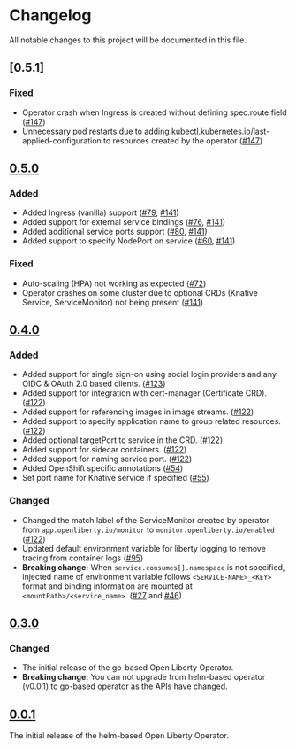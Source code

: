 <!--
This file includes chronologically ordered list of notable changes visible to end users for each version of the Open Liberty Operator. Keep a summary of the change and link to the pull request.

The format is based on [Keep a Changelog](https://keepachangelog.com/en/1.0.0/),
and this project adheres to [Semantic Versioning](https://semver.org/spec/v2.0.0.html).
-->

# Changelog

All notable changes to this project will be documented in this file.

## [0.5.1]

### Fixed

- Operator crash when Ingress is created without defining spec.route field ([#147](https://github.com/OpenLiberty/open-liberty-operator/pull/147))
- Unnecessary pod restarts due to adding kubectl.kubernetes.io/last-applied-configuration to resources created by the operator ([#147](https://github.com/OpenLiberty/open-liberty-operator/pull/147))

## [0.5.0]

### Added

- Added Ingress (vanilla) support ([#79](https://github.com/application-stacks/runtime-component-operator/pull/79), [#141](https://github.com/OpenLiberty/open-liberty-operator/pull/141))
- Added support for external service bindings ([#76](https://github.com/application-stacks/runtime-component-operator/pull/76), [#141](https://github.com/OpenLiberty/open-liberty-operator/pull/141))
- Added additional service ports support ([#80](https://github.com/application-stacks/runtime-component-operator/pull/80), [#141](https://github.com/OpenLiberty/open-liberty-operator/pull/141))
- Added support to specify NodePort on service ([#60](https://github.com/application-stacks/runtime-component-operator/pull/60), [#141](https://github.com/OpenLiberty/open-liberty-operator/pull/141))

### Fixed

- Auto-scaling (HPA) not working as expected ([#72](https://github.com/application-stacks/runtime-component-operator/pull/72))
- Operator crashes on some cluster due to optional CRDs (Knative Service, ServiceMonitor) not being present ([#141](https://github.com/OpenLiberty/open-liberty-operator/pull/141))


## [0.4.0]

### Added

- Added support for single sign-on using social login providers and any OIDC & OAuth 2.0 based clients. ([#123](https://github.com/OpenLiberty/open-liberty-operator/pull/122))
- Added support for integration with cert-manager (Certificate CRD). ([#122](https://github.com/OpenLiberty/open-liberty-operator/pull/122))
- Added support for referencing images in image streams. ([#122](https://github.com/OpenLiberty/open-liberty-operator/pull/122))
- Added support to specify application name to group related resources. ([#122](https://github.com/OpenLiberty/open-liberty-operator/pull/122))
- Added optional targetPort to service in the CRD. ([#122](https://github.com/OpenLiberty/open-liberty-operator/pull/122))
- Added support for sidecar containers. ([#122](https://github.com/OpenLiberty/open-liberty-operator/pull/122))
- Added support for naming service port.  ([#122](https://github.com/OpenLiberty/open-liberty-operator/pull/122))
- Added OpenShift specific annotations ([#54](https://github.com/application-stacks/runtime-component-operator/pull/54))
- Set port name for Knative service if specified ([#55](https://github.com/application-stacks/runtime-component-operator/pull/55))

### Changed

- Changed the match label of the ServiceMonitor created by operator from `app.openliberty.io/monitor` to `monitor.openliberty.io/enabled` ([#122](https://github.com/OpenLiberty/open-liberty-operator/pull/122))
- Updated default environment variable for liberty logging to remove tracing from container logs ([#95](https://github.com/OpenLiberty/open-liberty-operator/issues/95))
- **Breaking change:** When `service.consumes[].namespace` is not specified, injected name of environment variable follows `<SERVICE-NAME>_<KEY>` format and binding information are mounted at `<mountPath>/<service_name>`. ([#27](https://github.com/application-stacks/runtime-component-operator/pull/27) and [#46](https://github.com/application-stacks/runtime-component-operator/pull/46))

## [0.3.0]

### Changed

- The initial release of the go-based Open Liberty Operator. 
- **Breaking change:** You can not upgrade from helm-based operator (v0.0.1) to go-based operator as the APIs have changed. 

## [0.0.1]

The initial release of the helm-based Open Liberty Operator.

[Unreleased]: https://github.com/OpenLiberty/open-liberty-operator/compare/v0.5.0...HEAD
[0.5.0]: https://github.com/OpenLiberty/open-liberty-operator/compare/v0.4.0...v0.5.0
[0.4.0]: https://github.com/OpenLiberty/open-liberty-operator/compare/v0.3.0...v0.4.0
[0.3.0]: https://github.com/OpenLiberty/open-liberty-operator/compare/v0.0.1...v0.3.0
[0.0.1]: https://github.com/OpenLiberty/open-liberty-operator/releases/tag/v0.0.1

